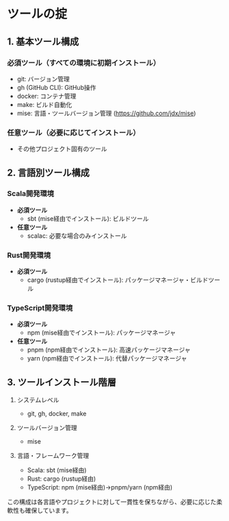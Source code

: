 # ツールの掟

## 1. 基本ツール構成

### 必須ツール（すべての環境に初期インストール）
- git: バージョン管理
- gh (GitHub CLI): GitHub操作
- docker: コンテナ管理
- make: ビルド自動化
- mise: 言語・ツールバージョン管理 (https://github.com/jdx/mise)

### 任意ツール（必要に応じてインストール）
- その他プロジェクト固有のツール

## 2. 言語別ツール構成

### Scala開発環境
- **必須ツール**
  - sbt (mise経由でインストール): ビルドツール
- **任意ツール**
  - scalac: 必要な場合のみインストール

### Rust開発環境
- **必須ツール**
  - cargo (rustup経由でインストール): パッケージマネージャ・ビルドツール

### TypeScript開発環境
- **必須ツール**
  - npm (mise経由でインストール): パッケージマネージャ
- **任意ツール**
  - pnpm (npm経由でインストール): 高速パッケージマネージャ
  - yarn (npm経由でインストール): 代替パッケージマネージャ

## 3. ツールインストール階層

1. システムレベル
   - git, gh, docker, make
   
2. ツールバージョン管理
   - mise
   
3. 言語・フレームワーク管理
   - Scala: sbt (mise経由)
   - Rust: cargo (rustup経由)
   - TypeScript: npm (mise経由)→pnpm/yarn (npm経由)

この構成は各言語やプロジェクトに対して一貫性を保ちながら、必要に応じた柔軟性も確保しています。